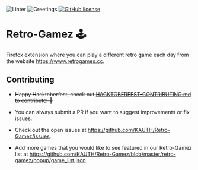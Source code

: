 ![Linter](https://github.com/KAUTH/Retro-Gamez/workflows/Linter/badge.svg)
![Greetings](https://github.com/KAUTH/Retro-Gamez/workflows/Greetings/badge.svg)
[![GitHub license](https://img.shields.io/github/license/KAUTH/Retro-Gamez)](https://github.com/KAUTH/Retro-Gamez/blob/master/LICENSE)

# Retro-Gamez 🕹️

Firefox extension where you can play a different retro game each day from the website https://www.retrogames.cc.

## Contributing

* ~~Happy Hacktoberfest, check out [HACKTOBERFEST-CONTRIBUTING.md](https://github.com/KAUTH/Retro-Gamez/blob/master/HACKTOBERFEST-CONTRIBUTING.md) to contribute! 🎃~~

* You can always submit a PR if you want to suggest improvements or fix issues.

* Check out the open issues at https://github.com/KAUTH/Retro-Gamez/issues.

* Add more games that you would like to see featured in our Retro-Gamez list at https://github.com/KAUTH/Retro-Gamez/blob/master/retro-gamez/popup/game_list.json.
